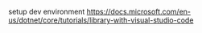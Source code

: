 setup dev environment
https://docs.microsoft.com/en-us/dotnet/core/tutorials/library-with-visual-studio-code